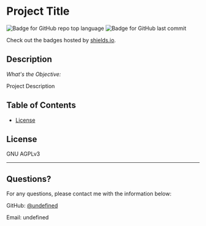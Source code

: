 # Project Title
  ![Badge for GitHub repo top language](https://img.shields.io/github/languages/top/Rasbakimo-dev/commandLine-README?style=flat&logo=appveyor) ![Badge for GitHub last commit](https://img.shields.io/github/last-commit/Rasbakimo-dev/commandLine-README?style=flat&logo=appveyor)
  
  Check out the badges hosted by [shields.io](https://shields.io/).
  
  
  ## Description 
  
  *What's the Objective:* 
  
  Project Description
  ## Table of Contents
  * [License](#license)
  
  ## License
  
  GNU AGPLv3
  
  ---
  
  ## Questions?
  
  
  
  For any questions, please contact me with the information below:
 
  GitHub: [@undefined](undefined)
  
  Email: undefined
  